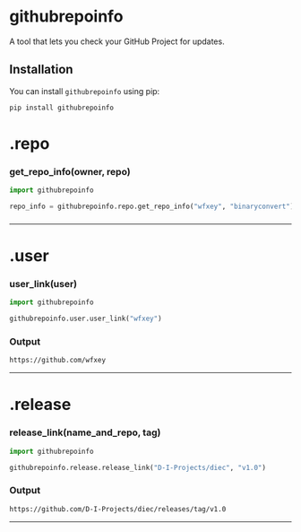 # githubrepoinfo

A tool that lets you check your GitHub Project for updates.

## Installation

You can install `githubrepoinfo` using pip:

```bash
pip install githubrepoinfo
```
# .repo

### get_repo_info(owner, repo)

```python
import githubrepoinfo

repo_info = githubrepoinfo.repo.get_repo_info("wfxey", "binaryconvert")
```

### 

<hr>

# .user

### user_link(user)

```python
import githubrepoinfo 

githubrepoinfo.user.user_link("wfxey")
```
### Output
```bash
https://github.com/wfxey
```

<hr>

# .release

### release_link(name_and_repo, tag)

```python
import githubrepoinfo 

githubrepoinfo.release.release_link("D-I-Projects/diec", "v1.0")
```
### Output 
```bash
https://github.com/D-I-Projects/diec/releases/tag/v1.0
```

<hr>

